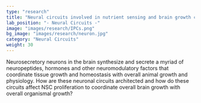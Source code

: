 ```yaml
---
type: "research"
title: "Neural circuits involved in nutrient sensing and brain growth control"
lab_position: "- Neural Circuits -"
image: "images/research/IPCs.png"
bg_image: "images/research/neuron.jpg"
category: "Neural Circuits"
weight: 30
---
```

Neurosecretory neurons in the brain synthesize and secrete a myriad of neuropeptides, hormones and other neuromodulatory factors that coordinate tissue growth and homeostasis with overall animal growth and physiology. How are these neuronal circuits architected and how do these circuits affect NSC proliferation to coordinate overall brain growth with overall organismal growth?